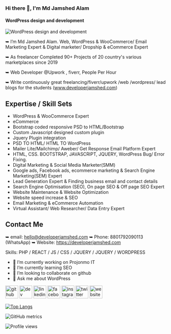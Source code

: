 ### Hi there 👋, I'm Md Jamshed Alam
#### WordPress design and development
![WordPress design and development](![image]([https://user-images.githubusercontent.com/44814725/188260037-af834070-4be4-45c0-8cdb-100fb293c779.png](https://media.discordapp.net/attachments/1015517857007800381/1015517921017081866/White__Grey_Modern_Business_Consultant_LinkedIn_Banner.png?width=1080&height=324])))

➥ I’m Md Jamshed Alam. Web, WordPress & WooCommerce/ Email Marketing Expert & Digital marketer/ Dropship & eCommerce Expert 

➥ As freelancer Completed 90+ Projects of 20 country's various marketplaces since 2019

➥ Web Developer @Upwork , fiverr, People Per Hour

➥ Write continuously great freelancing/fiverr/upwork /web /wordpress/ lead blogs for the students (www.developerjamshed.com)

Expertise / Skill Sets 
---------------------
- WordPress & WooCommerce Expert
- eCommerce
- Bootstrap coded responsive PSD to HTML/Bootstrap
- Custom Javascript designed custom plugin
- Jquery Plugin integration
- PSD TO HTML/ HTML TO WordPress
- Mailer Lite/Mailchimp/ Aweber/ Get Response Email Platform Expert
- HTML, CSS. BOOTSTRAP, JAVASCRIPT, JQUERY, WordPress Bug/ Error Fixing.
- Digital Marketing & Social Media Marketer(SMM)
- Google ads, Facebook ads, ecommerce marketing & Search Engine Marketing(SEM) Expert
- Lead Generation Expert & Finding business email and contact details
- Search Engine Optimisation (SEO), On page SEO & Off page SEO Expert
- Website Maintenance & Website Optimization
- Website speed increase & SEO
- Email Marketing & eCommerce Automation
- Virtual Assistant/ Web Researcher/ Data Entry Expert

Contact Me 
---------------------
➥ email: hello@developerjamshed.com
➥ Phone: 8801792090113 (WhatsApp) 
➥ Website: https://developerjamshed.com

Skills: PHP / REACT / JS / CSS / JQUERY / JQUERY / WORDPRESS

- 🔭 I’m currently working on Projonmo IT 
- 🌱 I’m currently learning SEO 
- 👯 I’m looking to collaborate on github 
- 💬 Ask me about WordPress 


[<img src='https://cdn.jsdelivr.net/npm/simple-icons@3.0.1/icons/github.svg' alt='github' height='40'>](https://github.com/Jamshed-Dev)  [<img src='https://cdn.jsdelivr.net/npm/simple-icons@3.0.1/icons/dev-dot-to.svg' alt='dev' height='40'>](https://dev.to/https://dev.to/jamsheddev)  [<img src='https://cdn.jsdelivr.net/npm/simple-icons@3.0.1/icons/linkedin.svg' alt='linkedin' height='40'>](https://www.linkedin.com/in/https://www.linkedin.com/in/jamshed-dev//)  [<img src='https://cdn.jsdelivr.net/npm/simple-icons@3.0.1/icons/facebook.svg' alt='facebook' height='40'>](https://www.facebook.com/https://www.facebook.com/Jamshed.Dev/)  [<img src='https://cdn.jsdelivr.net/npm/simple-icons@3.0.1/icons/instagram.svg' alt='instagram' height='40'>](https://www.instagram.com/https://www.instagram.com/j_a_m_s_h_e_d//)  [<img src='https://cdn.jsdelivr.net/npm/simple-icons@3.0.1/icons/twitter.svg' alt='twitter' height='40'>](https://twitter.com/https://twitter.com/Jamshed_Dev)  [<img src='https://cdn.jsdelivr.net/npm/simple-icons@3.0.1/icons/icloud.svg' alt='website' height='40'>](https://developerjamshed.com)  

[![Top Langs](https://github-readme-stats.vercel.app/api/top-langs/?username=Jamshed-Dev)](https://github.com/anuraghazra/github-readme-stats)

![GitHub metrics](https://metrics.lecoq.io/Jamshed-Dev)  

![Profile views](https://gpvc.arturio.dev/Jamshed-Dev)  
